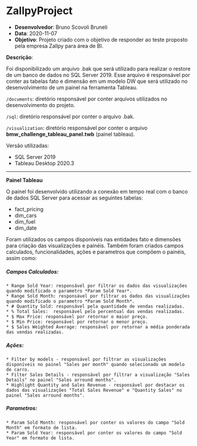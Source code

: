 # ZallpyProject

* **Desenvolvedor**: Bruno Scovoli Bruneli
* **Data**: 2020-11-07
* **Objetivo**: Projeto criado com o objetivo de responder ao teste proposto pela empresa Zallpy para área de BI.

**Descrição**: 
<p>Foi disponibilizado um arquivo .bak que será utilizado para realizar o restore de um banco de dados no SQL Server 2019. Esse arquivo é responsável por conter as tabelas fato e dimensão em um modelo DW que será utilizado no desenvolvimento de um painel na ferramenta Tableau.</p>

`/documents`: diretório responsável por conter arquivos utilizados no desenvolvimento do projeto.

`/sql`: diretório responsável por conter o arquivo .bak.

`/visualization`: diretório responsável por conter o arquivo **bmw_challenge_tableau_panel.twb** (painel tableau).

Versão utilizadas:
* SQL Server 2019
* Tableau Desktop 2020.3

---

**Painel Tableau**

O painel foi desenvolvido utilizando a conexão em tempo real com o banco de dados SQL Server para acessar as seguintes tabelas:
* fact_pricing
* dim_cars
* dim_fuel
* dim_date

Foram utilizados os campos disponíveis nas entidades fato e dimensões para criação das visualizações e painéis. Também foram criados campos calculados, funcionalidades, ações e parametros que compõem o painéis, assim como:
  
##### Campos Calculados:
```
* Range Sold Year: responsável por filtrar os dados das visualizações quando modificado o parametro *Param Sold Year*.
* Range Sold Month: responsável por filtrar os dados das visualizações quando modificado o parametro *Param Sold Month*.
* # Quantity Sold: responsável pela quantidade de vendas realizadas.
* % Total Sales:  responsável pelo percentual das vendas realizadas.
* $ Max Price: responsável por retornar o maior preço.
* $ Min Price: responsável por retornar o menor preço.
* $ Sales Weighted Average: responsável por retornar a média ponderada das vendas realizadas.
```

##### Ações: 
```
* Filter by models - responsável por filtrar as visualizações disponíveis no painel "Sales per month" quando selecionado um modelo de carro.
* Filter Sales Details - responsável por filtrar a visualização "Sales Details" no painel "Sales arround months".
* Highlight Quantity and Sales Revenue - responsável por destacar os dados das visualizações "Total Sales Revenue" e "Quantity Sales" no painel "Sales arround months".
```

##### Parametros:
```
* Param Sold Month: responsável por conter os valores do campo "Sold Month" em formato de lista.
* Param Sold Year: responsável por conter os valores do campo "Sold Year" em formato de lista.
```

